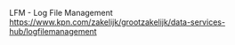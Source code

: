 LFM - Log File Management https://www.kpn.com/zakelijk/grootzakelijk/data-services-hub/logfilemanagement